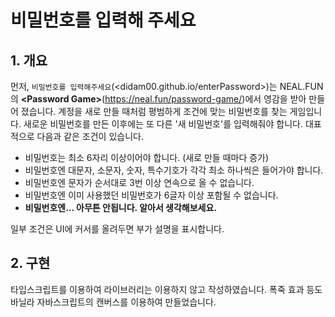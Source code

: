 # 비밀번호를 입력해 주세요

## 1. 개요
먼저, `비밀번호를 입력해주세요`(<didam00.github.io/enterPassword>)는 NEAL.FUN의 **\<Password Game\>**(<https://neal.fun/password-game/>)에서 영감을 받아 만들어 졌습니다. 계정을 새로 만들 때처럼 평범하게 조건에 맞는 비밀번호를 찾는 게임입니다. 새로운 비밀번호를 만든 이후에는 또 다른 '새 비밀번호'를 입력해줘야 합니다. 대표적으로 다음과 같은 조건이 있습니다.

- 비밀번호는 최소 6자리 이상이어야 합니다. (새로 만들 때마다 증가)
- 비밀번호엔 대문자, 소문자, 숫자, 특수기호가 각각 최소 하나씩은 들어가야 합니다.
- 비밀번호엔 문자가 순서대로 3번 이상 연속으로 올 수 없습니다.
- 비밀번호엔 이미 사용했던 비밀번호가 6글자 이상 포함될 수 없습니다.
- **비밀번호엔... 아무튼 안됩니다. 알아서 생각해보세요.**
  
일부 조건은 UI에 커서를 올려두면 부가 설명을 표시합니다.
  
## 2. 구현
타입스크립트를 이용하여 라이브러리는 이용하지 않고 작성하였습니다. 폭죽 효과 등도 바닐라 자바스크립트의 캔버스를 이용하여 만들었습니다.
